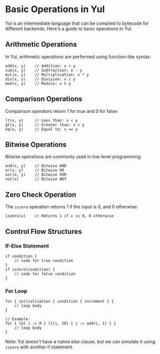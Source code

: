# Basic Operations in Yul

Yul is an intermediate language that can be compiled to bytecode for different backends. Here's a guide to basic operations in Yul.

## Arithmetic Operations

In Yul, arithmetic operations are performed using function-like syntax:

```solidity
add(x, y)    // Addition: x + y
sub(x, y)    // Subtraction: x - y
mul(x, y)    // Multiplication: x * y
div(x, y)    // Division: x / y
mod(x, y)    // Modulo: x % y
```

## Comparison Operations

Comparison operators return 1 for true and 0 for false:

```solidity
lt(x, y)     // Less than: x < y
gt(x, y)     // Greater than: x > y
eq(x, y)     // Equal to: x == y
```

## Bitwise Operations

Bitwise operations are commonly used in low-level programming:

```solidity
and(x, y)    // Bitwise AND
or(x, y)     // Bitwise OR
xor(x, y)    // Bitwise XOR
not(x)       // Bitwise NOT
```

## Zero Check Operation

The `iszero` operation returns 1 if the input is 0, and 0 otherwise:

```solidity
iszero(x)    // Returns 1 if x is 0, 0 otherwise
```

## Control Flow Structures

### If-Else Statement
```solidity
if condition { 
    // code for true condition
} 
if iszero(condition) {
    // code for false condition
}
```

### For Loop
```solidity
for { initialization } condition { increment } {
    // loop body
}

// Example:
for { let i := 0 } lt(i, 10) { i := add(i, 1) } {
    // loop body
}
```

Note: Yul doesn't have a native else clause, but we can simulate it using `iszero` with another if statement.



